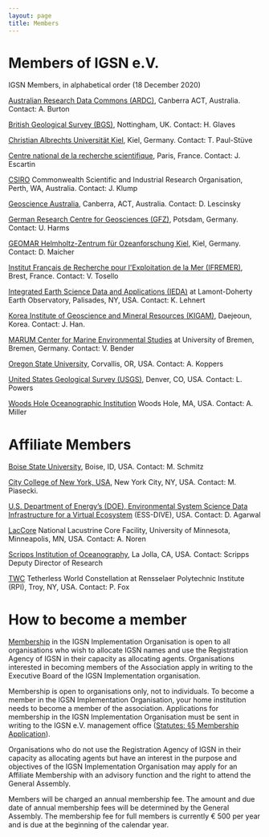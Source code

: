 ```yaml
---
layout: page
title: Members
---
```


# Members of IGSN e.V. #

IGSN Members, in alphabetical order (18 December 2020)

[Australian Research Data Commons (ARDC)](https://ardc.edu.au/), Canberra ACT, Australia. Contact: A. Burton

[British Geological Survey (BGS)](http://www.bgs.ac.uk), Nottingham, UK. Contact: H. Glaves

[Christian Albrechts Universität Kiel](https://www.kms.uni-kiel.de/en), Kiel, Germany. Contact: T. Paul-Stüve

[Centre national de la recherche scientifique](http://www.cnrs.fr/), Paris, France. Contact: J. Escartin

[CSIRO](http://www.csiro.au/en/Research/MRF) Commonwealth Scientific and Industrial Research Organisation, Perth, WA, Australia. Contact: J. Klump 

[Geoscience Australia](http://www.ga.gov.au/), Canberra, ACT, Australia. Contact: D. Lescinsky 

[German Research Centre for Geosciences (GFZ)](http://www.gfz-potsdam.de), Potsdam, Germany. Contact: U. Harms

[GEOMAR Helmholtz-Zentrum für Ozeanforschung Kiel](http://www.geomar.de), Kiel, Germany. Contact: D. Maicher 

[Institut Français de Recherche pour l'Exploitation de la Mer (IFREMER)](http://www.ifremer.fr), Brest, France. Contact: V. Tosello  

[Integrated Earth Science Data and Applications (IEDA)](http://www.iedadata.org) at Lamont-Doherty Earth Observatory, Palisades, NY, USA. Contact: K. Lehnert

[Korea Institute of Geoscience and Mineral Resources (KIGAM)](https://www.kigam.re.kr/english/), Daejeoun, Korea. Contact: J. Han. 

[MARUM Center for Marine Environmental Studies](http://www.marum.de) at University of Bremen, Bremen, Germany. Contact: V. Bender

[Oregon State University](http://www.orst.edu), Corvallis, OR, USA. Contact: A. Koppers

[United States Geological Survey (USGS)](http://www.usgs.gov), Denver, CO, USA. Contact: L. Powers

[Woods Hole Oceanographic Institution](http://www.whoi.edu/) Woods Hole, MA, USA. Contact: A. Miller

# Affiliate Members #

[Boise State University](http://www.boisestate.edu), Boise, ID, USA. Contact: M. Schmitz

[City College of New York, USA](https://www.ccny.cuny.edu/), New York City, NY, USA. Contact: M. Piasecki.

[U.S. Department of Energy’s (DOE), Environmental System Science Data Infrastructure for a Virtual Ecosystem](https://ess-dive.lbl.gov/) (ESS-DIVE), USA. Contact: D. Agarwal

[LacCore](http://lrc.geo.umn.edu/laccore) National Lacustrine Core Facility, University of Minnesota, Minneapolis, MN, USA. Contact: A. Noren

[Scripps Institution of Oceanography](http://www.sio.ucsd.edu), La Jolla, CA, USA. Contact: Scripps Deputy Director of Research

[TWC](http://tw.rpi.edu/) Tetherless World Constellation at Rensselaer Polytechnic Institute (RPI), Troy, NY, USA. Contact: P. Fox 


# How to become a member #

[Membership](../statutes) in the IGSN Implementation Organisation is open to all organisations who wish to allocate IGSN names and use the Registration Agency of IGSN in their capacity as allocating agents. Organisations interested in becoming members of the Association apply in writing to the Executive Board of the IGSN Implementation organisation.

Membership is open to organisations only, not to individuals. To become a member in the IGSN Implementation Organisation, your home institution needs to become a member of the association. Applications for membership in the IGSN Implementation Organisation must be sent in writing to the IGSN e.V. management office ([Statutes: §5 Membership Application](../statutes)).

Organisations who do not use the Registration Agency of IGSN in their capacity as allocating agents but have an interest in the purpose and objectives of the IGSN Implementation Organisation may apply for an Affiliate Membership with an advisory function and the right to attend the General Assembly.

Members will be charged an annual membership fee. The amount and due date of annual membership fees will be determined by the General Assembly. The membership fee for full members is currently € 500 per year and is due at the beginning of the calendar year.
